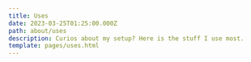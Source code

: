 ```yaml
---
title: Uses
date: 2023-03-25T01:25:00.000Z
path: about/uses
description: Curios about my setup? Here is the stuff I use most.
template: pages/uses.html
---
```

